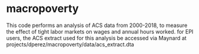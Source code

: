 # macropoverty

This code performs an analysis of ACS data from 2000-2018, to measure the effect of tight labor markets on wages and annual hours worked.
for EPI users, the ACS extract used for this analysis be accessed via Maynard at projects/dperez/macropoverty/data/acs_extract.dta
